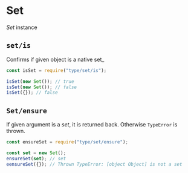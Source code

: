# Set

_Set_ instance








































<extoc></extoc>

## `set/is`

Confirms if given object is a native set\_

```javascript
const isSet = require("type/set/is");

isSet(new Set()); // true
isSet(new Set()); // false
isSet({}); // false
```

## `Set/ensure`

If given argument is a _set_, it is returned back. Otherwise `TypeError` is thrown.

```javascript
const ensureSet = require("type/set/ensure");

const set = new Set();
ensureSet(set); // set
eensureSet({}); // Thrown TypeError: [object Object] is not a set
```
